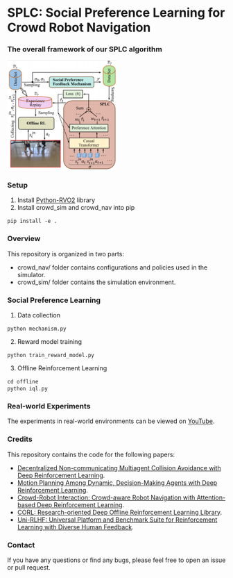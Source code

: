 # SPLC: Social Preference Learning for Crowd Robot Navigation

<!-- This repository contains the codes for our paper titled "Intrinsic-Motivation Multi-Robot Social Formation Navigation with Coordinated Exploration". For experiment demonstrations, please refer to the [youtube video](https://youtu.be/1MUAJavW0BE). -->





<!-- ### Abstract

This paper investigates the application of reinforcement learning (RL) to multi-robot social formation navigation, a critical capability for enabling seamless human-robot coexistence. While RL offers a promising paradigm, the inherent unpredictability and often uncooperative dynamics of pedestrian behavior pose substantial challenges, particularly concerning the efficiency of coordinated exploration among robots. To address this, we propose a novel coordinated-exploration multi-robot RL algorithm introducing an intrinsic motivation exploration. Its core component is a self-learning intrinsic reward mechanism designed to collectively alleviate policy conservatism. Moreover, this algorithm incorporates a dual-sampling mode within the centralized training and decentralized execution framework to enhance the representation of both the navigation policy and the intrinsic reward, leveraging a two-time-scale update rule to decouple parameter updates. Empirical results on social formation navigation benchmarks demonstrate the proposed algorithm’s superior performance over existing state-of-the-art methods across crucial metrics. -->

### The overall framework of our SPLC algorithm

<!-- ![Logo](https://raw.githubusercontent.com/sklus949/SPLC/main/crowd_nav/figures/SPLC.png) -->
<img src="https://raw.githubusercontent.com/sklus949/SPLC/main/crowd_nav/figures/SPLC.png" 
     alt="Logo" 
     width="50%"/>




### Setup
1. Install [Python-RVO2](https://github.com/sybrenstuvel/Python-RVO2) library
2. Install crowd_sim and crowd_nav into pip
```
pip install -e .
```
   
### Overview
This repository is organized in two parts:
* crowd_nav/ folder contains configurations and policies used in the simulator.
* crowd_sim/ folder contains the simulation environment.

### Social Preference Learning
1. Data collection
```
python mechanism.py
```
2. Reward model training
```
python train_reward_model.py
```
3. Offline Reinforcement Learning
```
cd offline
python iql.py
```
### Real-world Experiments
The experiments in real-world environments can be viewed on [YouTube](https://youtu.be/vkWjg4Qcybg).
<!-- ### Training curve
Training curve comparison between different methods
| ![Success](https://raw.githubusercontent.com/czxhunzi/CEMRRL/main/figures/success.png) | ![Reward](https://raw.githubusercontent.com/czxhunzi/CEMRRL/main/figures/reward.png) | ![Distance](https://raw.githubusercontent.com/czxhunzi/CEMRRL/main/figures/distance.png) |
|:---:|:---:|:---:|
| ![Success](https://raw.githubusercontent.com/czxhunzi/CEMRRL/main/figures/att_success.png) | ![Reward](https://raw.githubusercontent.com/czxhunzi/CEMRRL/main/figures/att_reward.png) | ![Distance](https://raw.githubusercontent.com/czxhunzi/CEMRRL/main/figures/att_distance.png) | -->

### Credits
This repository contains the code for the following papers:

- [Decentralized Non-communicating Multiagent Collision Avoidance with Deep Reinforcement Learning](https://arxiv.org/abs/1609.07845).
- [Motion Planning Among Dynamic, Decision-Making Agents with Deep Reinforcement Learning](https://arxiv.org/abs/1805.01956).
- [Crowd-Robot Interaction: Crowd-aware Robot Navigation with Attention-based Deep Reinforcement Learning](https://arxiv.org/abs/1809.08835).
- [CORL: Research-oriented Deep Offline Reinforcement Learning Library](https://github.com/tinkoff-ai/CORL).
- [Uni-RLHF: Universal Platform and Benchmark Suite for Reinforcement Learning with Diverse Human Feedback](https://github.com/pickxiguapi/Clean-Offline-RLHF?tab=readme-ov-file).

### Contact
If you have any questions or find any bugs, please feel free to open an issue or pull request.





